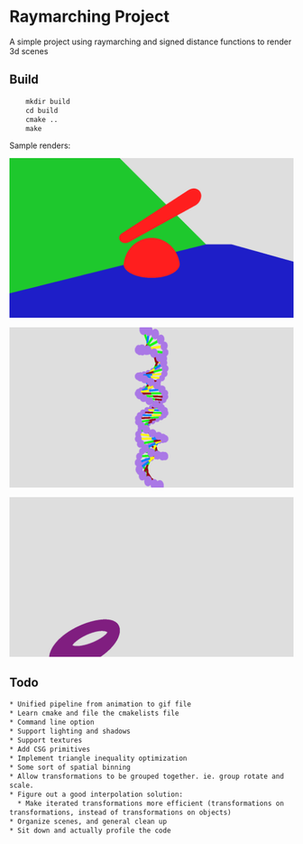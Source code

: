 # Raymarching Project

A simple project using raymarching and signed distance functions to render 3d scenes

## Build

```
    mkdir build
    cd build
    cmake ..
    make
```

Sample renders:

![first](assets/first.png)

![dhelix](assets/dna.png)

![torus](assets/tor.gif)

## Todo
    * Unified pipeline from animation to gif file
    * Learn cmake and file the cmakelists file
    * Command line option
    * Support lighting and shadows
    * Support textures
    * Add CSG primitives
    * Implement triangle inequality optimization
    * Some sort of spatial binning
    * Allow transformations to be grouped together. ie. group rotate and scale.
    * Figure out a good interpolation solution:
      * Make iterated transformations more efficient (transformations on transformations, instead of transformations on objects)
    * Organize scenes, and general clean up
    * Sit down and actually profile the code
